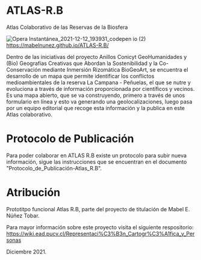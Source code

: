 # ATLAS-R.B
Atlas Colaborativo de las Reservas de la Biosfera

![Opera Instantánea_2021-12-12_193931_codepen io (2)](https://user-images.githubusercontent.com/38172476/145746872-32ceebce-aca8-43a1-95a5-4a86da570ed3.png)
https://mabelnunez.github.io/ATLAS-R.B/ 


Dentro de las iniciativas del proyecto Anillos Conicyt GeoHumanidades y (Bio) Geografías Creativas que Abordan la Sostenibilidad y la Co-Conservación mediante Inmersión Rizomática BioGeoArt, se encuentra el desarrollo de un mapa que permite identificar los conflictos medioambientales de la reserva La Campana - Peñuelas, el que se nutre y evoluciona a través de información proporcionada por científicos y vecinos.
Es una mapa abierto, que se va construyendo, primero a través de unos formulario en línea y esto va generando una geolocalizaciones, luego pasa por un equipo editorial que recoge esta información y la publica en este Atlas colaborativo.

# Protocolo de Publicación
Para poder colaborar en ATLAS R.B existe un protocolo para subir nueva información, sigue las instrucciones que se encuentran en el documento "Protocolo_de_Publicación-Atlas_R.B". 




# Atribución
Prototitpo funcional Atlas R.B, parte del proyecto de titulación de Mabel E. Núñez Tobar.

Para mayor información sobre este proyecto visita el siguiente respositorio: https://wiki.ead.pucv.cl/Representaci%C3%B3n_Cartogr%C3%A1fica_y_Personas

Diciembre 2021.
